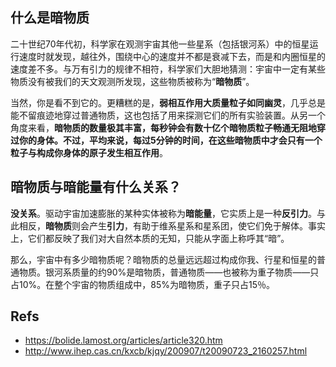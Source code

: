 ## 什么是暗物质

二十世纪70年代初，科学家在观测宇宙其他一些星系（包括银河系）中的恒星运行速度时就发现，越往外，围绕中心的速度并不都是衰减下去，而是和内圈恒星的速度差不多。与万有引力的规律不相符，科学家们大胆地猜测：宇宙中一定有某些物质没有被我们的天文观测所发现，这些物质被称为“**暗物质**”。

当然，你是看不到它的。更糟糕的是，**弱相互作用大质量粒子如同幽灵**，几乎总是能不留痕迹地穿过普通物质，这也包括了用来探测它们的所有实验装置。从另一个角度来看，**暗物质的数量极其丰富，每秒钟会有数十亿个暗物质粒子畅通无阻地穿过你的身体。不过，平均来说，每过5分钟的时间，在这些暗物质中才会只有一个粒子与构成你身体的原子发生相互作用**。

## **暗物质与暗能量有什么关系？**

**没关系**。驱动宇宙加速膨胀的某种实体被称为**暗能量**，它实质上是一种**反引力**。与此相反，**暗物质**则会产生**引力**，有助于维系星系和星系团，使它们免于解体。事实上，它们都反映了我们对大自然本质的无知，只能从字面上称呼其“暗”。

那么，宇宙中有多少暗物质呢？暗物质的总量远远超过构成你我、行星和恒星的普通物质。银河系质量的约90%是暗物质，普通物质——也被称为重子物质——只占10%。在整个宇宙的物质组成中，85%为暗物质，重子只占15％。




## Refs
- https://bolide.lamost.org/articles/article320.htm
- http://www.ihep.cas.cn/kxcb/kjqy/200907/t20090723_2160257.html